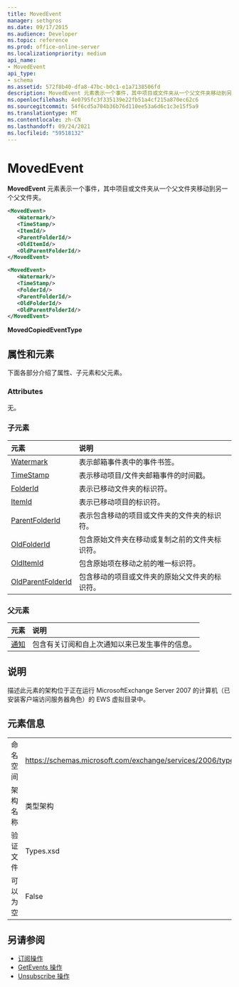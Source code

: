 ```yaml
---
title: MovedEvent
manager: sethgros
ms.date: 09/17/2015
ms.audience: Developer
ms.topic: reference
ms.prod: office-online-server
ms.localizationpriority: medium
api_name:
- MovedEvent
api_type:
- schema
ms.assetid: 572f8b40-dfa8-47bc-b0c1-e1a7138506fd
description: MovedEvent 元素表示一个事件，其中项目或文件夹从一个父文件夹移动到另一个父文件夹。
ms.openlocfilehash: 4e0795fc3f335139e22fb51a4cf215a870ec62c6
ms.sourcegitcommit: 54f6cd5a704b36b76d110ee53a6d6c1c3e15f5a9
ms.translationtype: MT
ms.contentlocale: zh-CN
ms.lasthandoff: 09/24/2021
ms.locfileid: "59518132"
---
```

# <a name="movedevent"></a>MovedEvent

**MovedEvent** 元素表示一个事件，其中项目或文件夹从一个父文件夹移动到另一个父文件夹。 
  
```xml
<MovedEvent>
   <Watermark/>
   <TimeStamp/>
   <ItemId/>
   <ParentFolderId/>
   <OldItemId/>
   <OldParentFolderId/>
</MovedEvent>
```

```xml
<MovedEvent>
   <Watermark/>
   <TimeStamp/>
   <FolderId/>
   <ParentFolderId/>
   <OldFolderId/>
   <OldParentFolderId/>
</MovedEvent>
```


**MovedCopiedEventType**

## <a name="attributes-and-elements"></a>属性和元素

下面各部分介绍了属性、子元素和父元素。
  
### <a name="attributes"></a>Attributes

无。
  
### <a name="child-elements"></a>子元素

|**元素**|**说明**|
|:-----|:-----|
|[Watermark](watermark.md) <br/> |表示邮箱事件表中的事件书签。  <br/> |
|[TimeStamp](timestamp.md) <br/> |表示移动项目/文件夹邮箱事件的时间戳。  <br/> |
|[FolderId](folderid.md) <br/> |表示已移动文件夹的标识符。  <br/> |
|[ItemId](itemid.md) <br/> |表示已移动项目的标识符。  <br/> |
|[ParentFolderId](parentfolderid.md) <br/> |表示包含移动的项目或文件夹的文件夹的标识符。  <br/> |
|[OldFolderId](oldfolderid.md) <br/> |包含原始文件夹在移动或复制之前的文件夹标识符。  <br/> |
|[OldItemId](olditemid.md) <br/> |包含原始项在移动之前的唯一标识符。  <br/> |
|[OldParentFolderId](oldparentfolderid.md) <br/> |包含移动的项目或文件夹的原始父文件夹的标识符。  <br/> |
   
### <a name="parent-elements"></a>父元素

|**元素**|**说明**|
|:-----|:-----|
|[通知](notification-ex15websvcsotherref.md) <br/> |包含有关订阅和自上次通知以来已发生事件的信息。  <br/> |
   
## <a name="remarks"></a>说明

描述此元素的架构位于正在运行 MicrosoftExchange Server 2007 的计算机（已安装客户端访问服务器角色）的 EWS 虚拟目录中。
  
## <a name="element-information"></a>元素信息

|||
|:-----|:-----|
|命名空间  <br/> |https://schemas.microsoft.com/exchange/services/2006/types  <br/> |
|架构名称  <br/> |类型架构  <br/> |
|验证文件  <br/> |Types.xsd  <br/> |
|可以为空  <br/> |False  <br/> |
   
## <a name="see-also"></a>另请参阅

- [订阅操作](subscribe-operation.md) 
- [GetEvents 操作](getevents-operation.md) 
- [Unsubscribe 操作](unsubscribe-operation.md)

